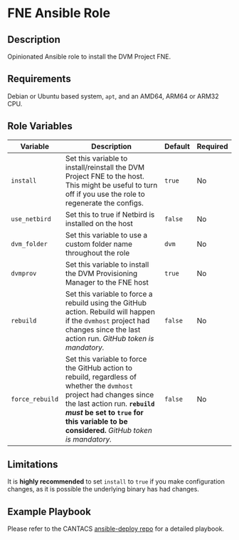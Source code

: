 # FNE Ansible Role

## Description

Opinionated Ansible role to install the DVM Project FNE.

## Requirements

Debian or Ubuntu based system, `apt`, and an AMD64, ARM64 or ARM32 CPU.

## Role Variables

| Variable | Description | Default | Required |
|----------|-------------|---------|----------|
| `install` | Set this variable to install/reinstall the DVM Project FNE to the host. This might be useful to turn off if you use the role to regenerate the configs. | `true` | No |
| `use_netbird` | Set this to true if Netbird is installed on the host | `false` | No |
| `dvm_folder` | Set this variable to use a custom folder name throughout the role | `dvm` | No |
| `dvmprov` | Set this variable to install the DVM Provisioning Manager to the FNE host | `true` | No |
| `rebuild` | Set this variable to force a rebuild using the GitHub action.  Rebuild will happen if the `dvmhost` project had changes since the last action run. *GitHub token is mandatory.* | `false` | No |
| `force_rebuild` | Set this variable to force the GitHub action to rebuild, regardless of whether the `dvmhost` project had changes since the last action run.  **`rebuild` *must* be set to `true` for this variable to be considered.** *GitHub token is mandatory.* | `false` | No |

## Limitations

It is **highly recommended** to set `install` to `true` if you make configuration changes, as it is possible the underlying binary has had changes.

## Example Playbook

Please refer to the CANTACS [ansible-deploy repo](https://github.com/CANTACS/ansible-deploy/) for a detailed playbook.
